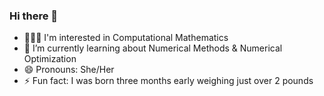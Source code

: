### Hi there 👋

- 👩🏽‍💻 I'm interested in Computational Mathematics
- 🌱 I’m currently learning about Numerical Methods & Numerical Optimization
- 😄 Pronouns: She/Her
- ⚡ Fun fact: I was born three months early weighing just over 2 pounds
